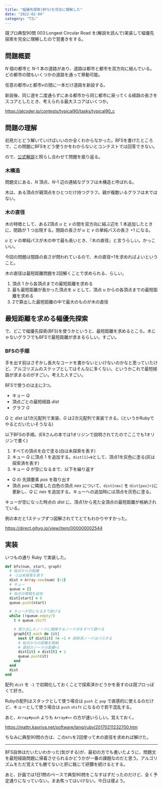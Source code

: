 ```yaml
---
title: "幅優先探索(BFS)を完全に理解した"
date: "2022-02-04"
category: "TIL"
---
```


競プロ典型90問 003:Longest Circular Road を(解説を読んで)実装して幅優先探索を完全に理解したので覚書きをする。

## 問題概要
*N* 個の都市と *N*-1 本の道路があり、道路は都市と都市を双方向に結んでいる。どの都市の間もいくつかの道路を通って移動可能。

任意の都市*u*と都市*v*の間に一本だけ道路を新設する。

新設後、同じ道を二度通らずにある都市から同じ都市に戻ってくる経路の長さをスコアとしたとき、考えられる最大スコアはいくつか。

https://atcoder.jp/contests/typical90/tasks/typical90_c

## 問題の理解
初見だとどう解いていけばいいのか全くわからなかった。BFSを書けたところで、この問題にBFSをどう使うかをわからないとコンテストでは回答できない。

ので、[公式解説](https://twitter.com/e869120/status/1377752658149175299/photo/1)と照らし合わせて問題を振り返る。


### 木構造
問題文にある、*N* 頂点、*N*-1 辺の連結なグラフは木構造と呼ばれる。

木は、ある頂点が親頂点をひとつだけ持つグラフ。親が複数いるグラフは木ではない。

### 木の直径
木の特徴として、ある2頂点 *u* と *v* の間を双方向に結ぶ辺を 1 本追加したときに、閉路が 1 つ出現する。閉路の長さが *u* と *v* の単純パスの長さ +1 になる。

*u* と *v* の単純パスが木の中で最も長いとき、『木の直径』と言うらしい。かっこいい。

今回の問題は閉路の長さが問われているので、木の直径+1を求めればよいということ。

木の直径は最短距離問題を2回解くことで求められる、らしい。

1. 頂点 1 から各頂点までの最短距離を求める
1. 最も最短距離が長かった頂点を *u* として、頂点 *u* からの各頂点までの最短距離を求める
1. 2で算出した最短距離の中で最大のものが木の直径

## 最短距離を求める幅優先探索
で、どこで幅優先探索(BFS)を使うかというと、最短距離を求めるところ。木じゃないグラフでもBFSで最短距離が求まるらしい。すごい。

### BFSの手順
手を出す前はさぞかし長大なコードを書かないといけないのかなと思っていたけど、アルゴリズムのステップとしてはそんなに多くない。というかこれで最短経路が求まるのがすごい。考えた人すごい。

BFSで使うのは主に3つ。

- キュー *Q*
- 頂点ごとの最短経路 *dist*
- グラフ *G*

*Q* と *dist* は1次元配列で実装、*G* は2次元配列で実装できる。(というかRubyでやるとだいたいそうなる)

以下BFSの手順。(E8さんの本では1オリジンで説明されてたのでここでも1オリジンで書く)

1. すべての頂点を白で塗る(白は未探索を表す)
1. キュー *Q* に頂点 1 を追加する。`dist[1]=0`として、頂点1を灰色に塗る(灰は探索済を表す)
1. キュー *Q* が空になるまで、以下を繰り返す
  - *Q* の 先頭要素 *pos* を取り出す
  - 頂点 *pos* に隣接した白色の頂点 *nex* について、`dist[nex]` を `dist[pos]+1`に更新し、*Q* に *nex* を追加する。キューへの追加時には頂点を灰色に塗る。

キューが空になった時点の *dist* に、頂点1から見た全頂点の最短距離が格納されている。

例の本だと1ステップずつ図解されててとてもわかりやすかった。

https://direct.gihyo.jp/view/item/000000002544

## 実装
いつもの通り Ruby で実装した。

```ruby
def bfs(num, start, graph)
  # 始点からの距離
  # -1は未探索を表す
  dist = Array.new(num) {-1}
  # キュー
  queue = []
  # 始点の情報を追加
  dist[start] = 0
  queue.push(start)

  # キューが空になるまで続ける
  while (!queue.empty?)
    t = queue.shift

    # 取り出したノードに隣接するノード分をすべて調べる
    graph[t].each do |it|
      next if dist[it] != -1 # 探索済ノードはパスする
      # 始点からの距離を格納
      # 直前のノードの距離+1
      dist[it] = dist[t] + 1
      queue.push(it)
    end
  end
  dist
end
```

配列 `dist` を `-1` で初期化しておくことで探索済かどうかを表すのは競プロっぽくて好き。

Rubyの配列はスタックとして使う場合は `push` と `pop` で直感的に使えるのだけど、キューとして使う場合は `push` `shift` になるので若干混乱する。

あと、`Array#push` よりも `Array#<<` の方が速いらしい。覚えておく。

https://mattn.kaoriya.net/software/lang/ruby/20170211232700.htm


ちなみに典型90問の方は、この`bfs`を2回使って木の直径を求めれば解けた。

---
BFS自体はだいたいわかった(気がする)が、最初の方でも書いたように、問題文を最短経路問題に帰着させられるかどうかが一番の課題なのだと思う。アルゴリズムをただ覚えても勝てないと肝に銘じて研鑽を続けるとする。

あと、計画では1日1問のペースで典型90問をこなすはずだったのだけど、全く予定通りになっていない。まあ焦ってはいけない。今日は寝よう。
